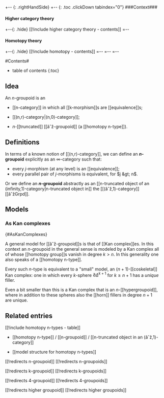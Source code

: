 
+-- {: .rightHandSide}
+-- {: .toc .clickDown tabindex="0"}
###Context###
#### Higher category theory
+--{: .hide}
[[!include higher category theory - contents]]
=--
#### Homotopy theory
+--{: .hide}
[[!include homotopy - contents]]
=--
=--
=--



#Contents#
* table of contents
{:toc}


## Idea

An $n$-groupoid is an 

* [[n-category]] in which all [[k-morphism]]s are [[equivalence]]s;

* [[(n,r)-category|(n,0)-category]];

* $n$-[[truncated]] [[âˆž-groupoid]] (a [[homotopy n-type]]).



## Definitions

In terms of a known notion of [[(n,r)-category]], we can define an __$n$-groupoid__ explicitly as an $\infty$-category such that:

* every $j$-morphism (at any level) is an [[equivalence]];
* every parallel pair of $j$-morphisms is equivalent, for $j &gt; n$.

Or we define an __$n$-groupoid__ abstractly as an [[n-truncated object of an (infinity,1)-category|n-truncated object in]] the [[(âˆž,1)-category]] [[âˆžGrpd]].

## Models

### As Kan complexes
 {#AsKanComplexes}

A general model for [[âˆž-groupoid]]s is that of [[Kan complex]]es. In this context an  $n$-groupoid in the general sense is modeled by a Kan complex all of whose [[homotopy group]]s vanish in degree $k \gt n$. In this generality one also speaks of a [[homotopy n-type]]. 

Every such $n$-type is equivalent to a "small" model, an $(n+1)$-[[coskeletal]] Kan complex: one in which every $k$-sphere $\partial \Delta^{k+1}$ for $k \geq n+1$ has a _unique_ filler.

Even a bit smaller than this is a Kan complex that is an $n$-[[hypergroupoid]], where in addition to these spheres also the [[horn]] fillers in degree $n+1$ are unique.

## Related entries

[[!include homotopy n-types - table]]


* [[homotopy n-type]] / [[n-groupoid]] / [[n-truncated object in an (âˆž,1)-category]]

* [[model structure for homotopy n-types]]




[[!redirects n-groupoid]]
[[!redirects n-groupoids]]

[[!redirects k-groupoid]]
[[!redirects k-groupoids]]

[[!redirects 4-groupoid]]
[[!redirects 4-groupoids]]

[[!redirects higher groupoid]]
[[!redirects higher groupoids]]
